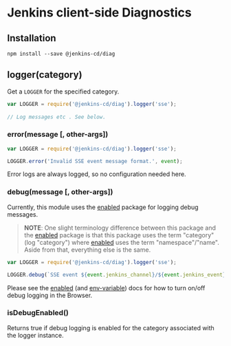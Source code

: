 # Jenkins client-side Diagnostics
 
## Installation

```
npm install --save @jenkins-cd/diag
```

## logger(category)
Get a `LOGGER` for the specified category.

```javascript
var LOGGER = require('@jenkins-cd/diag').logger('sse');
 
// Log messages etc . See below.
```

### error(message [, other-args])

```javascript
var LOGGER = require('@jenkins-cd/diag').logger('sse');

LOGGER.error('Invalid SSE event message format.', event);
```

Error logs are always logged, so no configuration needed here.

### debug(message [, other-args])

Currently, this module uses the [enabled] package for logging debug messages.

> __NOTE__: One slight terminology difference between this package and the [enabled] package is that this package uses the term "category" (log "category") where [enabled] uses the term "namespace"/"name". Aside from that, everything else is the same.

```javascript
var LOGGER = require('@jenkins-cd/diag').logger('sse');

LOGGER.debug(`SSE event ${event.jenkins_channel}/${event.jenkins_event}:`, event);
```

Please see the [enabled] (and [env-variable]) docs for how to turn on/off debug logging in the Browser.

### isDebugEnabled()

Returns true if debug logging is enabled for the category associated with the logger instance.
 
[enabled]: https://www.npmjs.com/package/enabled
[env-variable]: https://www.npmjs.com/package/env-variable